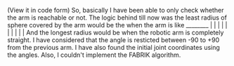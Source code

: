 (View it in code form)
So, basically I have been able to only check whether the arm is reachable or not.
The logic behind till now was the least radius of sphere covered by the arm would be the when the arm is like
        ________
       |        |
       |        |
       |        |
       |
       |
       |
       |
And the longest radius would be when the robotic arm is completely straight.
I have considered that the angle is resticted between -90 to +90 from the previous arm.
I have also found the initial joint coordinates using the angles.
Also, I couldn't implement the FABRIK algorithm.

